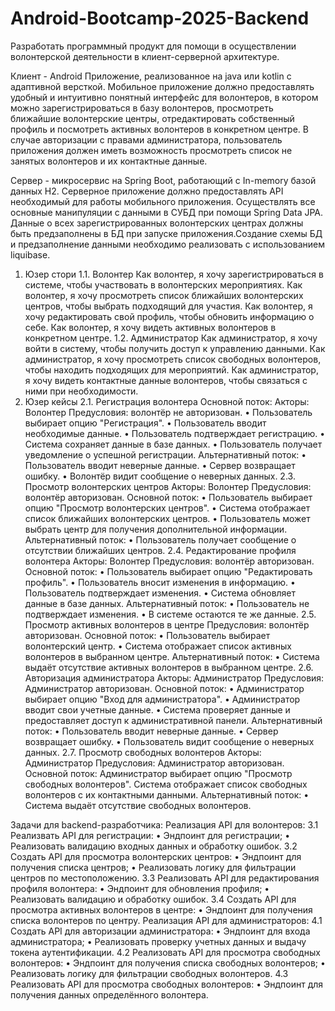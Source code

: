 # Android-Bootcamp-2025-Backend

Разработать программный продукт для помощи в осуществлении волонтерской деятельности в клиент-серверной архитектуре.

Клиент - Android Приложение, реализованное на java или kotlin с адаптивной версткой.
Мобильное приложение должно предоставлять удобный и интуитивно понятный интерфейс для волонтеров, в котором можно зарегистрироваться в базу волонтеров, просмотреть ближайшие волонтерские центры, отредактировать собственный профиль и посмотреть активных волонтеров в конкретном центре. В случае авторизации с правами администратора, пользователь приложения должен иметь возможность просмотреть список не занятых волонтеров и их контактные данные.

Сервер - микросервис на Spring Boot, работающий с In-memory базой данных H2.
Серверное приложение должно предоставлять API необходимый для работы мобильного приложения. Осуществлять все основные манипуляции с данными в СУБД при помощи Spring Data JPA. Данные о всех зарегистрированных волонтерских центрах должны быть предзаполнены в БД при запуске приложения.Создание схемы БД и предзаполнение данными необходимо реализовать с использованием liquibase.

1. Юзер стори
1.1. Волонтер
Как волонтер, я хочу зарегистрироваться в системе, чтобы участвовать в волонтерских мероприятиях.
Как волонтер, я хочу просмотреть список ближайших волонтерских центров, чтобы выбрать подходящий для участия.
Как волонтер, я хочу редактировать свой профиль, чтобы обновить информацию о себе.
Как волонтер, я хочу видеть активных волонтеров в конкретном центре.
1.2. Администратор
Как администратор, я хочу войти в систему, чтобы получить доступ к управлению данными.
Как администратор, я хочу просмотреть список свободных волонтеров, чтобы находить подходящих для мероприятий.
Как администратор, я хочу видеть контактные данные волонтеров, чтобы связаться с ними при необходимости.
2. Юзер кейсы
2.1. Регистрация волонтера
Основной поток:
Акторы: Волонтер
Предусловия: волонтёр не авторизован.
•	Пользователь выбирает опцию "Регистрация".
•	Пользователь вводит необходимые данные.
•	Пользователь подтверждает регистрацию.
•	Система сохраняет данные в базе данных.
•	Пользователь получает уведомление о успешной регистрации.
Альтернативный поток:
•	Пользователь вводит неверные данные.
•	Сервер возвращает ошибку.
•	Волонтёр видит сообщение о неверных данных.
2.3. Просмотр волонтерских центров
Акторы: Волонтер
Предусловия: волонтёр авторизован.
Основной поток:
•	Пользователь выбирает опцию "Просмотр волонтерских центров".
•	Система отображает список ближайших волонтерских центров.
•	Пользователь может выбрать центр для получения дополнительной информации.
Альтернативный поток:
•	Пользователь получает сообщение о отсутствии ближайших центров.
2.4. Редактирование профиля волонтера
Акторы: Волонтер
Предусловия: волонтёр авторизован.
Основной поток:
•	Пользователь выбирает опцию "Редактировать профиль".
•	Пользователь вносит изменения в информацию.
•	Пользователь подтверждает изменения.
•	Система обновляет данные в базе данных.
Альтернативный поток:
•	Пользователь не подтверждает изменения.
•	В системе остаются те же данные.
2.5. Просмотр активных волонтеров в центре
Предусловия: волонтёр авторизован.
Основной поток:
•	Пользователь выбирает волонтерский центр.
•	Система отображает список активных волонтеров в выбранном центре.
Альтернативный поток:
•	Система выдаёт отсутствие активных волонтеров в выбранном центре.
2.6. Авторизация администратора
Акторы: Администратор
Предусловия: Администратор авторизован.
Основной поток:
•	Администратор выбирает опцию "Вход для администратора".
•	Администратор вводит свои учетные данные.
•	Система проверяет данные и предоставляет доступ к административной панели.
Альтернативный поток:
•	Пользователь вводит неверные данные.
•	Сервер возвращает ошибку.
•	Пользователь видит сообщение о неверных данных.
2.7. Просмотр свободных волонтеров
Акторы: Администратор
Предусловия: Администратор авторизован.
Основной поток:
Администратор выбирает опцию "Просмотр свободных волонтеров".
Система отображает список свободных волонтеров с их контактными данными.
Альтернативный поток:
•	Система выдаёт отсутствие свободных волонтеров.

Задачи для backend-разработчика:
Реализация API для волонтеров:
3.1 Реализвать API для регистрации:
•   Эндпоинт для регистрации;
•   Реализовать валидацию входных данных и обработку ошибок.
3.2 Создать API для просмотра волонтерских центров:
•   Эндпоинт для получения списка центров;
•   Реализовать логику для фильтрации центров по местоположению.
3.3 Реализовать API для редактирования профиля волонтера:
•   Эндпоинт для обновления профиля;
•   Реализовать валидацию и обработку ошибок.
3.4 Создать API для просмотра активных волонтеров в центре:
•   Эндпоинт для получения списка волонтеров по центру.
Реализация API для администраторов:
4.1 Создать API для авторизации администратора:
•   Эндпоинт для входа администратора;
•   Реализовать проверку учетных данных и выдачу токена аутентификации.
4.2 Реализовать API для просмотра свободных волонтеров:
•   Эндпоинт для получения списка свободных волонтеров;
•   Реализовать логику для фильтрации свободных волонтеров.
4.3 Реализовать API для просмотра свободных волонтеров:
•   Эндпоинт для получения данных определённого волонтера.
